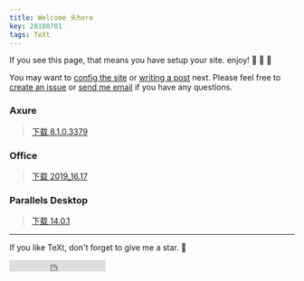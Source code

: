 ```yaml
---
title: Welcome 头here
key: 20180701
tags: TeXt
---
```


If you see this page, that means you have setup your site. enjoy! :ghost: :ghost: :ghost:

You may want to [config the site](https://tianqi.name/jekyll-TeXt-theme/docs/en/configuration) or [writing a post](https://tianqi.name/jekyll-TeXt-theme/docs/en/writing-posts) next. Please feel free to [create an issue](https://github.com/kitian616/jekyll-TeXt-theme/issues) or [send me email](mailto:kitian616@outlook.com) if you have any questions.

<!--more-->

### Axure
> [下载 8.1.0.3379](https://nbcc3-my.sharepoint.com/:u:/g/personal/yaoguaixing_cctv_admin_edu_pl/EZDRb2A7rGlPrLEe47HAlecB_ITLqV9UkYFIYI2frFVE0Q?e=7aD6GH)

### Office
> [下载 2019_16.17](https://nbcc3-my.sharepoint.com/:u:/g/personal/yaoguaixing_cctv_admin_edu_pl/EcHoUMjmpd9KnEMPWtjFPjsBBbXnYejhe72q58i0mFkDIg?e=fhy51D)

### Parallels Desktop
> [下载 14.0.1](https://nbcc3-my.sharepoint.com/:u:/g/personal/yaoguaixing_cctv_admin_edu_pl/ESovYaWcboxJjq-wjo4f1hIBYnxuvEyzvAk0oDKfKB0Kmw?e=kdaBtI)
---

If you like TeXt, don't forget to give me a star. :star2:

<iframe src="https://ghbtns.com/github-btn.html?user=kitian616&repo=jekyll-TeXt-theme&type=star&count=true" frameborder="0" scrolling="0" width="170px" height="20px"></iframe>

